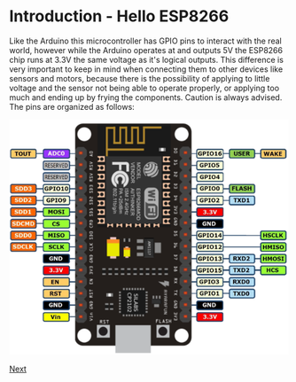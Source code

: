 # Introduction - Hello ESP8266

Like the Arduino this microcontroller has GPIO pins to interact with the real world, however while the Arduino operates at and outputs 5V the ESP8266 chip runs at 3.3V the same voltage as it's logical outputs. This difference is very important to keep in mind when connecting them to other devices like sensors and motors, because there is the possibility of applying to little voltage and the sensor not being able to operate properly, or applying too much and ending up by frying the components. Caution is always advised. The pins are organized as follows:

![ESP8266 pinout](./images/esp8266.png)

[Next](./helloworld.md)
